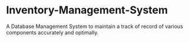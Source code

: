 # Inventory-Management-System
A Database Management System to maintain a track of record of various components accurately and optimally. 
